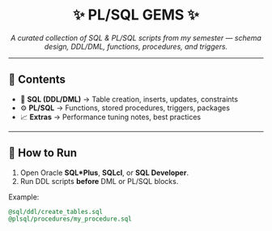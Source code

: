 <h1 align="center">✨ PL/SQL GEMS ✨</h1>

<p align="center">
  <i>A curated collection of SQL & PL/SQL scripts from my semester — schema design, DDL/DML, functions, procedures, and triggers.</i>
</p>

---

## 📂 Contents
- 📜 **SQL (DDL/DML)** → Table creation, inserts, updates, constraints  
- ⚙️ **PL/SQL** → Functions, stored procedures, triggers, packages  
- 📈 **Extras** → Performance tuning notes, best practices  

---

## 🚀 How to Run
1. Open Oracle **SQL*Plus**, **SQLcl**, or **SQL Developer**.  
2. Run DDL scripts **before** DML or PL/SQL blocks.  

Example:
```sql
@sql/ddl/create_tables.sql
@plsql/procedures/my_procedure.sql
